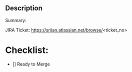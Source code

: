 ## Description
Summary: 

JIRA Ticket: https://srijan.atlassian.net/browse/<ticket_no>


# Checklist:

- [] Ready to Merge
